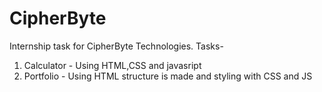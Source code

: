 # CipherByte

Internship task for CipherByte Technologies.
Tasks-
1. Calculator - Using HTML,CSS and javasript
2. Portfolio - Using HTML structure is made and styling with CSS and JS
